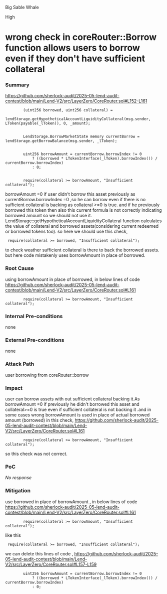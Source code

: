 Big Sable Whale

High

# wrong check in coreRouter::Borrow function allows users to borrow even if they don't have sufficient collateral

### Summary

https://github.com/sherlock-audit/2025-05-lend-audit-contest/blob/main/Lend-V2/src/LayerZero/CoreRouter.sol#L152-L161
```solidity
        (uint256 borrowed, uint256 collateral) =
            lendStorage.getHypotheticalAccountLiquidityCollateral(msg.sender, LToken(payable(_lToken)), 0, _amount);


        LendStorage.BorrowMarketState memory currentBorrow = lendStorage.getBorrowBalance(msg.sender, _lToken);


        uint256 borrowAmount = currentBorrow.borrowIndex != 0
            ? ((borrowed * LTokenInterface(_lToken).borrowIndex()) / currentBorrow.borrowIndex)
            : 0;


        require(collateral >= borrowAmount, "Insufficient collateral");
```
borrowAmount =0 if user didn't borrow this asset previously as currentBorrow.borrowIndex =0 ,so he can borrow even if there is no sufficient collateral is backing as collateral >=0 is true.
and if he previously borrowed this token then also this current formula is not correctly indicating borrowed amount so we should not use it.
LendStorage::getHypotheticalAccountLiquidityCollateral function calculates the value of collateral and borrowed assets(considering current redeemed or borrowed tokens too).
so here we should use this check,
```solidity
 require(collateral >= borrowed, "Insufficient collateral");
```
to check weather sufficient collateral is there to back the borrowed assets.
but here code mistakenly uses borrowAmount in place of borrowed.

### Root Cause

using borrowAmount in place of borrowed, in below lines of code
https://github.com/sherlock-audit/2025-05-lend-audit-contest/blob/main/Lend-V2/src/LayerZero/CoreRouter.sol#L161
```solidity
        require(collateral >= borrowAmount, "Insufficient collateral");
```


### Internal Pre-conditions

none 

### External Pre-conditions

none 

### Attack Path

user borrowing from coreRouter::borrow

### Impact

user can borrow assets with out sufficient collateral backing it.As  borrowAmount =0 if previously he didn't borrowed this asset and collateral>=0 is true even if sufficient collateral is not backing it .and in some cases wrong borrowAmount is used in place of actual borrowed amount (borrowed) in this check,
https://github.com/sherlock-audit/2025-05-lend-audit-contest/blob/main/Lend-V2/src/LayerZero/CoreRouter.sol#L161
```solidity
        require(collateral >= borrowAmount, "Insufficient collateral");
```
so this check was not correct.

### PoC

_No response_

### Mitigation

use  borrowed in place of borrowAmount , in below lines of code
https://github.com/sherlock-audit/2025-05-lend-audit-contest/blob/main/Lend-V2/src/LayerZero/CoreRouter.sol#L161
```solidity
        require(collateral >= borrowAmount, "Insufficient collateral");
```
like this 
```solidity
 require(collateral >= borrowed, "Insufficient collateral");
```
we can delete this lines of code ,
https://github.com/sherlock-audit/2025-05-lend-audit-contest/blob/main/Lend-V2/src/LayerZero/CoreRouter.sol#L157-L159
```solidity
        uint256 borrowAmount = currentBorrow.borrowIndex != 0
            ? ((borrowed * LTokenInterface(_lToken).borrowIndex()) / currentBorrow.borrowIndex)
            : 0;
```